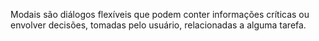 Modais são diálogos flexíveis que podem conter informações críticas ou envolver decisões, tomadas pelo usuário, relacionadas a alguma tarefa.
